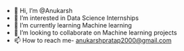 - 👋 Hi, I’m @Anukarsh
- 👀 I’m interested in Data Science Internships
- 🌱 I’m currently learning Machine learning
- 💞️ I’m looking to collaborate on Machine learning projects
- 📫 How to reach me- anukarshpratap2000@gmail.com

<!---
Anukarsh-tech/Anukarsh-tech is a ✨ special ✨ repository because its `README.md` (this file) appears on your GitHub profile.
You can click the Preview link to take a look at your changes.
--->
